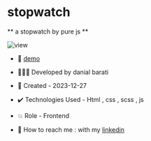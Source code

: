 # stopwatch

** a stopwatch by pure js **

![view](https://github.com/danial-barati/stopwatch/assets/104683176/f984caea-4c32-4392-9d6f-caec59a65efe)

- 🔗 [demo](https://danial-barati.github.io/stopwatch/)

- 👩🏻‍💻 Developed by danial barati

- 📆 Created - 2023-12-27

- ✔️ Technologies Used - Html , css , scss , js

- 💥 Role - Frontend

- 📲 How to reach me : with my [linkedin](https://www.linkedin.com/in/danial-barati-0a9804291/)
